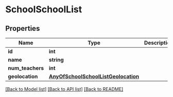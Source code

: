 # SchoolSchoolList

## Properties
Name | Type | Description | Notes
------------ | ------------- | ------------- | -------------
**id** | **int** |  | [optional] 
**name** | **string** |  | [optional] 
**num_teachers** | **int** |  | [optional] 
**geolocation** | [**AnyOfSchoolSchoolListGeolocation**](AnyOfSchoolSchoolListGeolocation.md) |  | [optional] 

[[Back to Model list]](../../README.md#documentation-for-models) [[Back to API list]](../../README.md#documentation-for-api-endpoints) [[Back to README]](../../README.md)

